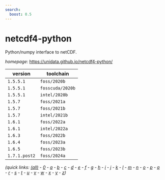 ```yaml
---
search:
  boost: 0.5
---
```

# netcdf4-python

Python/numpy interface to netCDF.

*homepage*: <https://unidata.github.io/netcdf4-python/>

version | toolchain
--------|----------
``1.5.5.1`` | ``foss/2020b``
``1.5.5.1`` | ``fosscuda/2020b``
``1.5.5.1`` | ``intel/2020b``
``1.5.7`` | ``foss/2021a``
``1.5.7`` | ``foss/2021b``
``1.5.7`` | ``intel/2021b``
``1.6.1`` | ``foss/2022a``
``1.6.1`` | ``intel/2022a``
``1.6.3`` | ``foss/2022b``
``1.6.4`` | ``foss/2023a``
``1.6.5`` | ``foss/2023b``
``1.7.1.post2`` | ``foss/2024a``


*(quick links: [(all)](../index.md) - [0](../0/index.md) - [a](../a/index.md) - [b](../b/index.md) - [c](../c/index.md) - [d](../d/index.md) - [e](../e/index.md) - [f](../f/index.md) - [g](../g/index.md) - [h](../h/index.md) - [i](../i/index.md) - [j](../j/index.md) - [k](../k/index.md) - [l](../l/index.md) - [m](../m/index.md) - [n](../n/index.md) - [o](../o/index.md) - [p](../p/index.md) - [q](../q/index.md) - [r](../r/index.md) - [s](../s/index.md) - [t](../t/index.md) - [u](../u/index.md) - [v](../v/index.md) - [w](../w/index.md) - [x](../x/index.md) - [y](../y/index.md) - [z](../z/index.md))*


